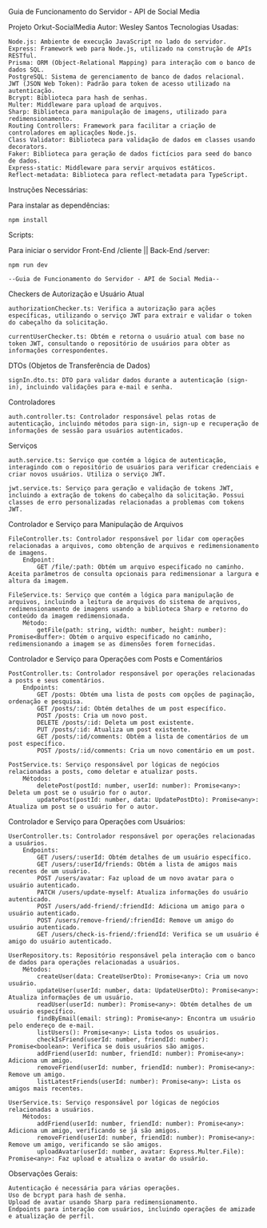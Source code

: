 Guia de Funcionamento do Servidor - API de Social Media

Projeto Orkut-SocialMedia
Autor: Wesley Santos
Tecnologias Usadas:

    Node.js: Ambiente de execução JavaScript no lado do servidor.
    Express: Framework web para Node.js, utilizado na construção de APIs RESTful.
    Prisma: ORM (Object-Relational Mapping) para interação com o banco de dados SQL.
    PostgreSQL: Sistema de gerenciamento de banco de dados relacional.
    JWT (JSON Web Token): Padrão para token de acesso utilizado na autenticação.
    Bcrypt: Biblioteca para hash de senhas.
    Multer: Middleware para upload de arquivos.
    Sharp: Biblioteca para manipulação de imagens, utilizado para redimensionamento.
    Routing Controllers: Framework para facilitar a criação de controladores em aplicações Node.js.
    Class Validator: Biblioteca para validação de dados em classes usando decorators.
    Faker: Biblioteca para geração de dados fictícios para seed do banco de dados.
    Express-static: Middleware para servir arquivos estáticos.
    Reflect-metadata: Biblioteca para reflect-metadata para TypeScript.

Instruções Necessárias:

Para instalar as dependências:

    npm install

Scripts:

Para iniciar o servidor Front-End /cliente || Back-End /server:

    npm run dev

    --Guia de Funcionamento do Servidor - API de Social Media--

Checkers de Autorização e Usuário Atual

    authorizationChecker.ts: Verifica a autorização para ações específicas, utilizando o serviço JWT para extrair e validar o token do cabeçalho da solicitação.

    currentUserChecker.ts: Obtém e retorna o usuário atual com base no token JWT, consultando o repositório de usuários para obter as informações correspondentes.

DTOs (Objetos de Transferência de Dados)

    signIn.dto.ts: DTO para validar dados durante a autenticação (sign-in), incluindo validações para e-mail e senha.

Controladores

    auth.controller.ts: Controlador responsável pelas rotas de autenticação, incluindo métodos para sign-in, sign-up e recuperação de informações de sessão para usuários autenticados.

Serviços

    auth.service.ts: Serviço que contém a lógica de autenticação, interagindo com o repositório de usuários para verificar credenciais e criar novos usuários. Utiliza o serviço JWT.

    jwt.service.ts: Serviço para geração e validação de tokens JWT, incluindo a extração de tokens do cabeçalho da solicitação. Possui classes de erro personalizadas relacionadas a problemas com tokens JWT.

Controlador e Serviço para Manipulação de Arquivos

    FileController.ts: Controlador responsável por lidar com operações relacionadas a arquivos, como obtenção de arquivos e redimensionamento de imagens.
        Endpoint:
            GET /file/:path: Obtém um arquivo especificado no caminho. Aceita parâmetros de consulta opcionais para redimensionar a largura e altura da imagem.

    FileService.ts: Serviço que contém a lógica para manipulação de arquivos, incluindo a leitura de arquivos do sistema de arquivos, redimensionamento de imagens usando a biblioteca Sharp e retorno do conteúdo da imagem redimensionada.
        Método:
            getFile(path: string, width: number, height: number): Promise<Buffer>: Obtém o arquivo especificado no caminho, redimensionando a imagem se as dimensões forem fornecidas.

Controlador e Serviço para Operações com Posts e Comentários

    PostController.ts: Controlador responsável por operações relacionadas a posts e seus comentários.
        Endpoints:
            GET /posts: Obtém uma lista de posts com opções de paginação, ordenação e pesquisa.
            GET /posts/:id: Obtém detalhes de um post específico.
            POST /posts: Cria um novo post.
            DELETE /posts/:id: Deleta um post existente.
            PUT /posts/:id: Atualiza um post existente.
            GET /posts/:id/comments: Obtém a lista de comentários de um post específico.
            POST /posts/:id/comments: Cria um novo comentário em um post.

    PostService.ts: Serviço responsável por lógicas de negócios relacionadas a posts, como deletar e atualizar posts.
        Métodos:
            deletePost(postId: number, userId: number): Promise<any>: Deleta um post se o usuário for o autor.
            updatePost(postId: number, data: UpdatePostDto): Promise<any>: Atualiza um post se o usuário for o autor.

Controlador e Serviço para Operações com Usuários:

    UserController.ts: Controlador responsável por operações relacionadas a usuários.
        Endpoints:
            GET /users/:userId: Obtém detalhes de um usuário específico.
            GET /users/:userId/friends: Obtém a lista de amigos mais recentes de um usuário.
            POST /users/avatar: Faz upload de um novo avatar para o usuário autenticado.
            PATCH /users/update-myself: Atualiza informações do usuário autenticado.
            POST /users/add-friend/:friendId: Adiciona um amigo para o usuário autenticado.
            POST /users/remove-friend/:friendId: Remove um amigo do usuário autenticado.
            GET /users/check-is-friend/:friendId: Verifica se um usuário é amigo do usuário autenticado.

    UserRepository.ts: Repositório responsável pela interação com o banco de dados para operações relacionadas a usuários.
        Métodos:
            createUser(data: CreateUserDto): Promise<any>: Cria um novo usuário.
            updateUser(userId: number, data: UpdateUserDto): Promise<any>: Atualiza informações de um usuário.
            readUser(userId: number): Promise<any>: Obtém detalhes de um usuário específico.
            findByEmail(email: string): Promise<any>: Encontra um usuário pelo endereço de e-mail.
            listUsers(): Promise<any>: Lista todos os usuários.
            checkIsFriend(userId: number, friendId: number): Promise<boolean>: Verifica se dois usuários são amigos.
            addFriend(userId: number, friendId: number): Promise<any>: Adiciona um amigo.
            removeFriend(userId: number, friendId: number): Promise<any>: Remove um amigo.
            listLatestFriends(userId: number): Promise<any>: Lista os amigos mais recentes.

    UserService.ts: Serviço responsável por lógicas de negócios relacionadas a usuários.
        Métodos:
            addFriend(userId: number, friendId: number): Promise<any>: Adiciona um amigo, verificando se já são amigos.
            removeFriend(userId: number, friendId: number): Promise<any>: Remove um amigo, verificando se são amigos.
            uploadAvatar(userId: number, avatar: Express.Multer.File): Promise<any>: Faz upload e atualiza o avatar do usuário.

Observações Gerais:

    Autenticação é necessária para várias operações.
    Uso de bcrypt para hash de senha.
    Upload de avatar usando Sharp para redimensionamento.
    Endpoints para interação com usuários, incluindo operações de amizade e atualização de perfil.
